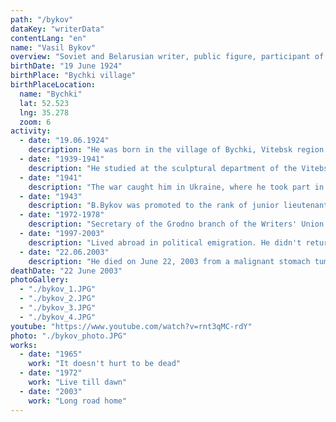 ```yaml
---
path: "/bykov"
dataKey: "writerData"
contentLang: "en"
name: "Vasil Bykov"
overview: "Soviet and Belarusian writer, public figure, participant of the Great Patriotic War. Member of the USSR Writers' Union."
birthDate: "19 June 1924"
birthPlace: "Bychki village"
birthPlaceLocation:
  name: "Bychki"
  lat: 52.523
  lng: 35.278
  zoom: 6
activity:
  - date: "19.06.1924"
    description: "He was born in the village of Bychki, Vitebsk region in a peasant family."
  - date: "1939-1941"
    description: "He studied at the sculptural department of the Vitebsk Art School (1939-1940), which he left due to the cancellation of scholarships, and at the school of the FZO (until May 1941)."
  - date: "1941"
    description: "The war caught him in Ukraine, where he took part in defense work. During the retreat in Belgorod, he retreated from his column and was arrested, Bykov was almost shot as a German spy."
  - date: "1943"
    description: "В.Bykov was promoted to the rank of junior lieutenant. He participated in the battles for Krivoy Rog, Alexandria, Znamenka. During the Kirovograd operation he was wounded in the leg and abdomen (by mistake he was recorded as dead)."
  - date: "1972-1978"
    description: "Secretary of the Grodno branch of the Writers' Union of the Belarusian SSR."
  - date: "1997-2003"
    description: "Lived abroad in political emigration. He didn't return home until a month before his death."
  - date: "22.06.2003"
    description: "He died on June 22, 2003 from a malignant stomach tumor in the intensive care unit of the Oncology Hospital in Borovlyany, near Minsk. He was buried in the Eastern cemetery in Minsk."
deathDate: "22 June 2003"
photoGallery:
  - "./bykov_1.JPG"
  - "./bykov_2.JPG"
  - "./bykov_3.JPG"
  - "./bykov_4.JPG"
youtube: "https://www.youtube.com/watch?v=rnt3qMC-rdY"
photo: "./bykov_photo.JPG"
works:
  - date: "1965"
    work: "It doesn't hurt to be dead"
  - date: "1972"
    work: "Live till dawn"
  - date: "2003"
    work: "Long road home"
---
```

